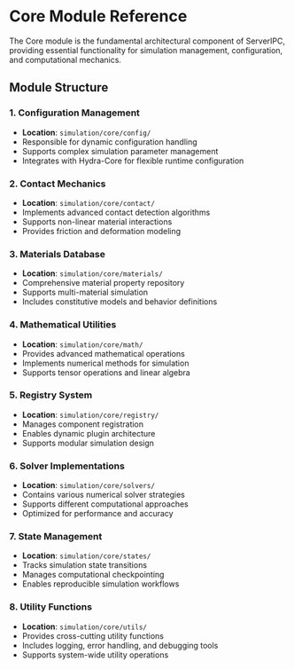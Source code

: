 # Core Module Reference

The Core module is the fundamental architectural component of ServerIPC, providing essential functionality for simulation management, configuration, and computational mechanics.

## Module Structure

### 1. Configuration Management
- **Location**: `simulation/core/config/`
- Responsible for dynamic configuration handling
- Supports complex simulation parameter management
- Integrates with Hydra-Core for flexible runtime configuration

### 2. Contact Mechanics
- **Location**: `simulation/core/contact/`
- Implements advanced contact detection algorithms
- Supports non-linear material interactions
- Provides friction and deformation modeling

### 3. Materials Database
- **Location**: `simulation/core/materials/`
- Comprehensive material property repository
- Supports multi-material simulation
- Includes constitutive models and behavior definitions

### 4. Mathematical Utilities
- **Location**: `simulation/core/math/`
- Provides advanced mathematical operations
- Implements numerical methods for simulation
- Supports tensor operations and linear algebra

### 5. Registry System
- **Location**: `simulation/core/registry/`
- Manages component registration
- Enables dynamic plugin architecture
- Supports modular simulation design

### 6. Solver Implementations
- **Location**: `simulation/core/solvers/`
- Contains various numerical solver strategies
- Supports different computational approaches
- Optimized for performance and accuracy

### 7. State Management
- **Location**: `simulation/core/states/`
- Tracks simulation state transitions
- Manages computational checkpointing
- Enables reproducible simulation workflows

### 8. Utility Functions
- **Location**: `simulation/core/utils/`
- Provides cross-cutting utility functions
- Includes logging, error handling, and debugging tools
- Supports system-wide utility operations